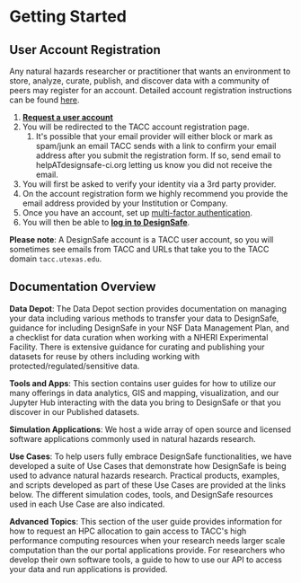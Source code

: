<style>
    /* to use alphabet for nested lists */
    .document ol ol {
        list-style: lower-alpha;
    }
</style>

# Getting Started

## User Account Registration

Any natural hazards researcher or practitioner that wants an environment to store, analyze, curate, publish, and discover data with a community of peers may register for an account. Detailed account registration instructions can be found [here](https://docs.tacc.utexas.edu/basics/accounts/).

1. [**Request a user account**](https://www.designsafe-ci.org/account/register/)
2. You will be redirected to the TACC account registration page.
    1. It's possible that your email provider will either block or mark as spam/junk an email TACC sends with a link to confirm your email address after you submit the registration form. If so, send email to helpATdesignsafe-ci.org letting us know you did not receive the email.
3. You will first be asked to verify your identity via a 3rd party provider.
4. On the account registration form we highly recommend you provide the email address provided by your Institution or Company.
5. Once you have an account, set up [multi-factor authentication](https://docs.tacc.utexas.edu/basics/mfa/).
6. You will then be able to [**log in to DesignSafe**](https://www.designsafe-ci.org/).

**Please note**: A DesignSafe account is a TACC user account, so you will sometimes see emails from TACC and URLs that take you to the TACC domain `tacc.utexas.edu`.

<!-- TODO: Use this when message box is smaller -->
<!-- https://github.com/TACC/TACC-Docs/issues/54 >
<!--
!!! note "Please note"
    A DesignSafe account is a TACC user account, so you will sometimes see emails from TACC and URLs that take you to the TACC domain `tacc.utexas.edu`.
-->
<!-- HELP: This syntax does not work -->
<!-- https://facelessuser.github.io/pymdown-extensions/extensions/blocks/plugins/admonition/#usage -->
<!--
/// note | Please Note
A DesignSafe account is a TACC user account, so you will sometimes see emails from TACC and URLs that take you to the TACC domain `tacc.utexas.edu`.
///
-->

## Documentation Overview

**Data Depot**: The Data Depot section provides documentation on managing your data including various methods to transfer your data to DesignSafe, guidance for including DesignSafe in your NSF Data Management Plan, and a checklist for data curation when working with a NHERI Experimental Facility. There is extensive guidance for curating and publishing your datasets for reuse by others including working with protected/regulated/sensitive data.

**Tools and Apps**: This section contains user guides for how to utilize our many offerings in data analytics, GIS and mapping, visualization, and our Jupyter Hub interacting with the data you bring to DesignSafe or that you discover in our Published datasets.

**Simulation Applications**: We host a wide array of open source and licensed software applications commonly used in natural hazards research.

**Use Cases**: To help users fully embrace DesignSafe functionalities, we have developed a suite of Use Cases that demonstrate how DesignSafe is being used to advance natural hazards research. Practical products, examples, and scripts developed as part of these Use Cases are provided at the links below. The different simulation codes, tools, and DesignSafe resources used in each Use Case are also indicated.

**Advanced Topics**: This section of the user guide provides information for how to request an HPC allocation to gain access to TACC's high performance computing resources when your research needs larger scale computation than the our portal applications provide. For researchers who develop their own software tools, a guide to how to use our API to access your data and run applications is provided. 
